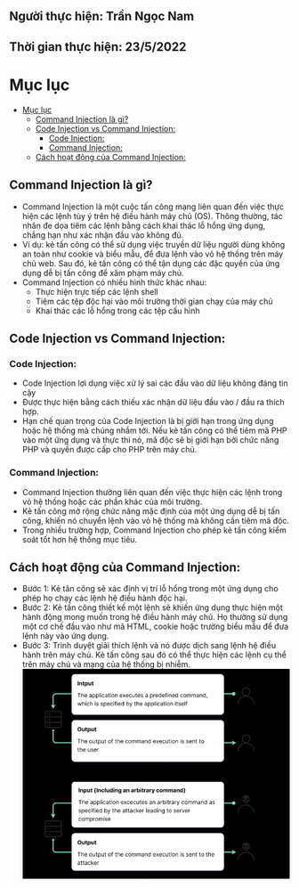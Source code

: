 ## Người thực hiện: Trần Ngọc Nam
## Thời gian thực hiện: 23/5/2022

# Mục lục
- [Mục lục](#mục-lục)
  - [Command Injection là gì?<a name="1"></a>](#command-injection-là-gì)
  - [Code Injection vs Command Injection:<a name="2"></a>](#code-injection-vs-command-injection)
    - [Code Injection:<a name="3"></a>](#code-injection)
    - [Command Injection:<a name="4"></a>](#command-injection)
  - [Cách hoạt động của Command Injection:<a name="5"></a>](#cách-hoạt-động-của-command-injection)


## Command Injection là gì?<a name="1"></a>
- Command Injection là một cuộc tấn công mạng liên quan đến việc thực hiện các lệnh tùy ý trên hệ điều hành máy chủ (OS). Thông thường, tác nhân đe dọa tiêm các lệnh bằng cách khai thác lỗ hổng ứng dụng, chẳng hạn như xác nhận đầu vào không đủ.
- Ví dụ: kẻ tấn công có thể sử dụng việc truyền dữ liệu người dùng không an toàn như cookie và biểu mẫu, để đưa lệnh vào vỏ hệ thống trên máy chủ web. Sau đó, kẻ tấn công có thể tận dụng các đặc quyền của ứng dụng dễ bị tấn công để xâm phạm máy chủ.
- Command Injection có nhiều hình thức khác nhau:
  - Thực hiện trực tiếp các lệnh shell
  - Tiêm các tệp độc hại vào môi trường thời gian chạy của máy chủ
  - Khai thác các lỗ hổng trong các tệp cấu hình

## Code Injection vs Command Injection:<a name="2"></a>

### Code Injection:<a name="3"></a>

- Code Injection lợi dụng việc xử lý sai các đầu vào dữ liệu không đáng tin cậy
- Được thực hiện bằng cách thiếu xác nhận dữ liệu đầu vào / đầu ra thích hợp.
- Hạn chế quan trọng của Code Injection là bị giới hạn trong ứng dụng hoặc hệ thống mà chúng nhắm tới. Nếu kẻ tấn công có thể tiêm mã PHP vào một ứng dụng và thực thi nó, mã độc sẽ bị giới hạn bởi chức năng PHP và quyền được cấp cho PHP trên máy chủ.

### Command Injection:<a name="4"></a>
- Command Injection thường liên quan đến việc thực hiện các lệnh trong vỏ hệ thống hoặc các phần khác của môi trường.
- Kẻ tấn công mở rộng chức năng mặc định của một ứng dụng dễ bị tấn công, khiến nó chuyển lệnh vào vỏ hệ thống mà không cần tiêm mã độc.
- Trong nhiều trường hợp, Command Injection cho phép kẻ tấn công kiểm soát tốt hơn hệ thống mục tiêu.

## Cách hoạt động của Command Injection:<a name="5"></a>
- Bước 1: Kẻ tân công sẽ xác định vị trí lỗ hổng trong một ứng dụng cho phép họ chạy các lệnh hệ điều hành độc hại.
- Bước 2: Kẻ tấn công thiết kế một lệnh sẽ khiến ứng dụng thực hiện một hành động mong muốn trong hệ điều hành máy chủ. Họ thường sử dụng một cơ chế đầu vào như mã HTML, cookie hoặc trường biểu mẫu để đưa lệnh này vào ứng dụng.
- Bước 3: Trình duyệt giải thích lệnh và nó được dịch sang lệnh hệ điều hành trên máy chủ. Kẻ tấn công sau đó có thể thực hiện các lệnh cụ thể trên máy chủ và mạng của hệ thống bị nhiễm.
  ![CHESSE](../img/1.png)

